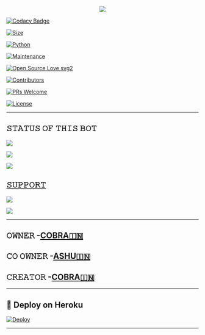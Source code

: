 <p align="center">

  <img src="https://telegra.ph/file/88edd0333d50942e7b717.jpg">

</p>

[![Codacy Badge](https://api.codacy.com/project/badge/Grade/f7c51539e67b483bb8d7749acca51d3a)](https://app.codacy.com/gh/T3AM-ALONE-FIGHTER/BLACK-MAFIA-SPAM--BOT?utm_source=github.com&utm_medium=referral&utm_content=T3AM-ALONE-FIGHTER/BLACK-MAFIA-SPAM--BOT&utm_campaign=Badge_Grade_Settings)

[![Size](https://img.shields.io/github/repo-size/T3AM-ALONE-FIGHTER/BLACK-MAFIA-SPAM--BOT?style=flat-square&color=green)](https://github.com/T3AM-ALONE-FIGHTER/BLACK-MAFIA-SPAM--BOT/)   

[![Python](https://img.shields.io/badge/Python-v3.9-blue)](https://www.python.org/)

[![Maintenance](https://img.shields.io/badge/Maintained%3F-yes-green.svg)](https://github.com/T3AM-ALONE-FIGHTER/BLACK-MAFIA-SPAM--BOT/graphs/commit-activity)

[![Open Source Love svg2](https://badges.frapsoft.com/os/v2/open-source.svg?v=103)](https://github.com/T3AM-ALONE-FIGHTER/BLACK-MAFIA-SPAM--BOT)   

[![Contributors](https://img.shields.io/github/contributors/T3AM-ALONE-FIGHTER/BLACK-MAFIA-SPAM--BOT?style=flat-square&color=green)](https://github.com/T3AM-ALONE-FIGHTER/BLACK-MAFIA-SPAM--BOT/graphs/contributors)

[![PRs Welcome](https://img.shields.io/badge/PRs-welcome-brightgreen.svg?style=flat-square)](https://makeapullrequest.com)

[![License](https://img.shields.io/badge/License-AGPL-blue)](https://github.com/T3AM-ALONE-FIGHTER/BLACK-MAFIA-SPAM--BOT/blob/main/LICENSE)

----

## 𝚂𝚃𝙰𝚃𝚄𝚂 𝙾𝙵 𝚃𝙷𝙸𝚂 𝙱𝙾𝚃 

<p align="left"><a href="https://github.com/T3AM-ALONE-FIGHTER/BLACK-MAFIA-SPAM--BOT/network/members"><img src="https://img.shields.io/github/forks/T3AM-ALONE-FIGHTER/BLACK-MAFIA-SPAM--BOT?label=Forks&logoColor=Black&style=social"></a><p align="left"><a href="https://github.com/T3AM-ALONE-FIGHTER/BLACK-MAFIA-SPAM--BOT/stargazers"><img src="https://img.shields.io/github/stars/T3AM-ALONE-FIGHTER/BLACK-MAFIA-SPAM--BOT?logoColor=Blue&style=social"></a><p align="left"><a href="https://github.com/T3AM-ALONE-FIGHTER/BLACK-MAFIA-SPAM--BOT"></a><p align="left"><a href="https://github.com/T3AM-ALONE-FIGHTER/BLACK-MAFIA-SPAM--BOT?"><img src="https://img.shields.io/github/last-commit/T3AM-ALONE-FIGHTER/BLACK-MAFIA-SPAM--BOT?style=plastic"></

-------------------------------------------------

## 𝚂𝚄𝙿𝙿𝙾𝚁𝚃 

                          

<a href="https://t.me/BLACK_MAFIA_SUPPORT"><img src="https://img.shields.io/badge/Join-SUPPORT%20GROUP-red.svg?logo=Telegram"></a>

<a href="https://t.me/BLACK_MAFIA_SPAM_BOT"><img src="https://img.shields.io/badge/Join-SUPPORT%20CHANNEL-red.svg?logo=Telegram"></a>

-------------------------------------------------

## 𝙾𝚆𝙽𝙴𝚁 -[COBRA🇮🇳](https://t.me/KING_COBRA_XD)

## 𝙲𝙾 𝙾𝚆𝙽𝙴𝚁 -[ASHU🇮🇳](https://t.me/ASHU_0P)

## 𝙲𝚁𝙴𝙰𝚃𝙾𝚁 -[COBRA🇮🇳](https://t.me/KING_COBRA_XD)

-------------------------------------------------

## 🚀 Deploy on Heroku 

[![Deploy](https://www.herokucdn.com/deploy/button.svg)](https://heroku.com/deploy?template=https://github.com/T3AM-ALONE-FIGHTER/BLACK-MAFIA-SPAM--BOT)

------------------------------------------------

